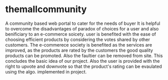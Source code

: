 # themallcommunity
A community based web portal to cater for the needs of buyer
It is helpful to overcome the disadvantages of paradox of choices for a user and also benificiary to an e-commerce soicety.
user is benefited with the ease of choosing efficient products by considering the votes shared by other customers.
The e-commerece society is benefited as the services are improved, as the products are rated by the customers the good quality products can be promoted.
Also the faultier can be removed from site.
This concludes the basic idea of our project.
Also the user is provided with the right to upvote and downvote so that the product's rating can be evaulated  using the algo. implemented in project.
